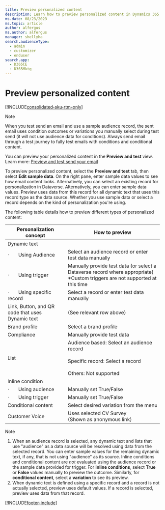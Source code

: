 ```yaml
---
title: Preview personalized content
description: Learn how to preview personalized content in Dynamics 365 Customer Insights - Journeys.
ms.date: 08/23/2023
ms.topic: article
author: alfergus
ms.author: alfergus
manager: shellyha
search.audienceType: 
  - admin
  - customizer
  - enduser
search.app: 
  - D365CE
  - D365Mktg
---
```


# Preview personalized content

[!INCLUDE[consolidated-sku-rtm-only](../includes/consolidated-sku-rtm-only.md)]

> [!NOTE]
> When you test send an email and use a sample audience record, the sent email uses condition outcomes or variations you manually select during test send (it will not use audience data for conditions). Always send email through a test journey to fully test emails with conditions and conditional content.

You can preview your personalized content in the **Preview and test** view. Learn more: [Preview and test send your email](email-preview.md)

To preview personalized content, select the **Preview and test** tab, then select **Edit sample data**. On the right pane, enter sample data values to see how email content looks. Alternatively, you can select an existing record for personalization in Dataverse. Alternatively, you can enter sample data values. Preview uses data from this record for all dynamic text that uses this record type as the data source. Whether you use sample data or select a record depends on the kind of personalization you're using.

The following table details how to preview different types of personalized content:

| Personalization concept                          | How to preview                                                                                                 |
| ------------------------------------------------ | -------------------------------------------------------------------------------------------------------------- |
| Dynamic text                                     |
| ·       Using Audience                           | Select an audience record or enter test data manually                                                                                      |
| ·       Using trigger                            | Manually provide test data (or select a Dataverse record where appropriate) *Custom triggers are not supported at this time                                                                                     |
| ·       Using specific record                    | Select a record or enter test data manually                                                                                   |
| Link, Button, and QR code that uses Dynamic text | (See relevant row above)                                                                                       |
| Brand profile                                    | Select a brand profile                                                                                         |
| Compliance                                       | Manually provide test data                                                                                     |
| List                                             | Audience based: Select an audience record<br><br>Specific record: Select a record<br><br>Others: Not supported |
| Inline condition                                 |                                                                                                                |
| ·       Using audience                           | Manually set True/False                                                                                        |
| ·       Using trigger                            | Manually set True/False                                                                                        |
| Conditional content                              | Select desired variation from the menu                                                                         |
| Customer Voice                                   | Uses selected CV Survey<br>(Shown as anonymous link)                                                           |

> [!NOTE]
> 1. When an audience record is selected, any dynamic text and lists that use "audience" as a data source will be resolved using data from the selected record. You can enter sample values for the remaining dynamic text, if any, that is not using "audience" as its source. Inline conditions and conditional content are *not* evaluated using the audience record or the sample data provided for trigger. For **inline conditions**, select **True** or **False** values manually to preview the outcome. Similarly, for **conditional content**, select a **variation** to see its preview. 
> 1. When dynamic text is defined using a specific record and a record is not actually selected, preview uses default values. If a record is selected, preview uses data from that record.

[!INCLUDE[footer-include](../includes/footer-banner.md)]
